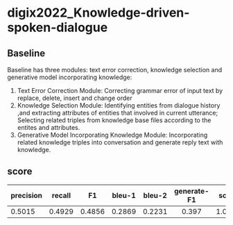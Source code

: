 # digix2022_Knowledge-driven-spoken-dialogue

## Baseline
Baseline has three modules: text error correction, knowledge selection and generative model incorporating knowledge:
1) Text Error Correction Module: Correcting grammar error of input text by replace, delete, insert and change order
2) Knowledge Selection Module: Identifying entities from dialogue history ,and extracting attributes of entities that involved in current utterance; Selecting related triples from knowledge base files according to the entites and attributes.
3) Generative Model Incorporating Knowledge Module: Incorporating related knowledge triples into conversation and generate reply text with knowledge.

## score
|precision|recall|F1|bleu-1|bleu-2|generate-F1|score|
|---------|:---------:|:--------:|:---------:|:--------:|:---------:|:--------:|
|0.5015|0.4929|0.4856|0.2869|0.2231|0.397|1.0789|
